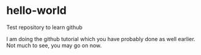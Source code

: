 # hello-world
Test repository to learn github

I am doing the github tutorial which you have probably done as well earlier. Not much to see, you may go on now.
